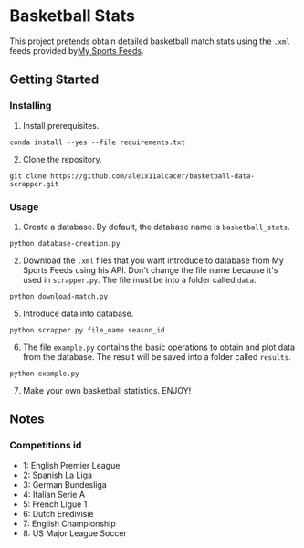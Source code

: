 # Basketball Stats

This project pretends obtain detailed basketball match stats using the `.xml` feeds provided by[My Sports Feeds](https://www.mysportsfeeds.com/).


## Getting Started

### Installing

1. Install prerequisites.
```
conda install --yes --file requirements.txt
```


2. Clone the repository.
```
git clone https://github.com/aleix11alcacer/basketball-data-scrapper.git
```

### Usage


1. Create a database. By default, the database name is `basketball_stats`.
```
python database-creation.py
```

2. Download the `.xml` files that you want introduce to database from My Sports Feeds using his API. Don't change the file name because it's used in `scrapper.py`. The file must be into a folder called `data`.

```
python download-match.py
```

5. Introduce data into database.
```
python scrapper.py file_name season_id
```

6. The file `example.py` contains the basic operations to obtain and plot data from the database. The result will be saved into a folder called `results`.

```
python example.py
```

7. Make your own basketball statistics. ENJOY!

## Notes

### Competitions id

- 1: English Premier League
- 2: Spanish La Liga
- 3: German Bundesliga
- 4: Italian Serie A
- 5: French Ligue 1
- 6: Dutch Eredivisie
- 7: English Championship
- 8: US Major League Soccer